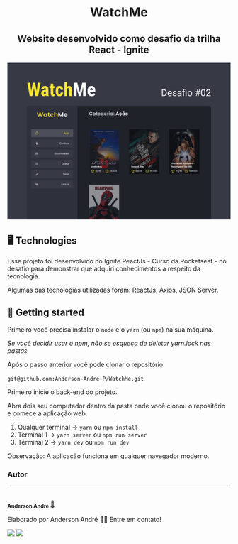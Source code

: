 <h1 align="center">
  WatchMe
</h1>

<h2 align="center">
   Website desenvolvido como desafio da trilha React - Ignite
</h2>

![WatchMe](/Desafio-02.png)

## 🖥 Technologies

Esse projeto foi desenvolvido no Ignite ReactJs - Curso da Rocketseat - no desafio para demonstrar que adquiri conhecimentos a respeito da tecnologia.

Algumas das tecnologias utilizadas foram: ReactJs, Axios, JSON Server.

## 🚀 Getting started

Primeiro você precisa instalar o `node` e o `yarn` (ou `npm`) na sua máquina.

 _Se você decidir usar o npm, não se esqueça de deletar yarn.lock nas pastas_

Após o passo anterior você pode clonar o repositório.

`git@github.com:Anderson-Andre-P/WatchMe.git`

Primeiro inicie o back-end do projeto.

Abra dois seu computador dentro da pasta onde você clonou o repositório e comece a aplicação web.

1. Qualquer terminal -> `yarn` ou `npm install`
2. Terminal 1 -> `yarn server` ou `npm run server`
3. Terminal 2 -> `yarn dev` ou `npm run dev`

Observação: A aplicação funciona em qualquer navegador moderno.

### Autor
---

<a href="https://www.linkedin.com/in/anderson-andre-pereira/">
 <img style="border-radius: 50%;" src="https://media-exp1.licdn.com/dms/image/C4D03AQFNJAFWZ2h5nA/profile-displayphoto-shrink_800_800/0/1606771778737?e=1629936000&v=beta&t=mh0jVEGG_fvkE16VwussiwgJdlbK9IkSGPIXMSPKstI" width="100px;" alt=""/>
 <br />
 <sub><b>Anderson André</b></sub></a> <a href="https://www.linkedin.com/in/anderson-andre-pereira/" title="LinkedIn">🚀</a>


Elaborado por Anderson André 👋🏽 Entre em contato!

 <div> 
  <a href = "mailto:andreandersoncaue.e@gmail.com"><img src="https://img.shields.io/badge/-Gmail-%23333?style=for-the-badge&logo=gmail&logoColor=white" target="_blank"></a>
  <a href="https://www.linkedin.com/in/anderson-andre-pereira/" target="_blank"><img src="https://img.shields.io/badge/-LinkedIn-%230077B5?style=for-the-badge&logo=linkedin&logoColor=white" target="_blank"></a> 
</div>